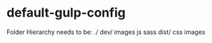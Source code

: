 default-gulp-config
===================

Folder Hierarchy needs to be:
./
  dev/
    images
    js
    sass
  dist/
    css
    images
